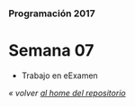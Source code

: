 ### Programación 2017
# Semana 07
* Trabajo en eExamen

*« volver [al home del repositorio](https://github.com/Franzel/UDD_Programacion_2017_1sem)*
